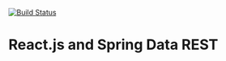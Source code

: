 [![Build Status](https://travis-ci.org/bhsbhs235/react_test.svg?branch=master)](https://travis-ci.org/bhsbhs235/react_test)

# React.js and Spring Data REST